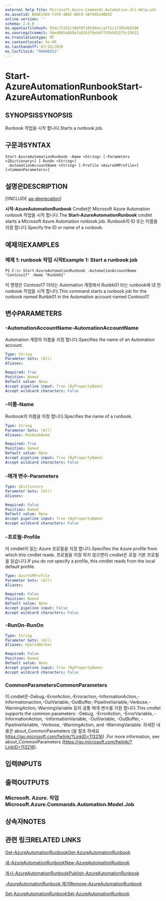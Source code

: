 ```yaml
---
external help file: Microsoft.Azure.Commands.Automation.dll-Help.xml
ms.assetid: B0AE1969-71FD-4B6E-B0C0-1B744814BD5E
online version: ''
schema: 2.0.0
ms.openlocfilehash: 93dc73193c300f0f10fd9dccaff1c1f3954b8306
ms.sourcegitcommit: 56ed085a868afa8263f8eb0f755b5822f5c29532
ms.translationtype: MT
ms.contentlocale: ko-KR
ms.lasthandoff: 07/18/2020
ms.locfileid: "94046032"
---
```

# <span data-ttu-id="65ea2-101">Start-AzureAutomationRunbook</span><span class="sxs-lookup"><span data-stu-id="65ea2-101">Start-AzureAutomationRunbook</span></span>

## <span data-ttu-id="65ea2-102">SYNOPSIS</span><span class="sxs-lookup"><span data-stu-id="65ea2-102">SYNOPSIS</span></span>

<span data-ttu-id="65ea2-103">Runbook 작업을 시작 합니다.</span><span class="sxs-lookup"><span data-stu-id="65ea2-103">Starts a runbook job.</span></span>

## <span data-ttu-id="65ea2-104">구문과</span><span class="sxs-lookup"><span data-stu-id="65ea2-104">SYNTAX</span></span>

```
Start-AzureAutomationRunbook -Name <String> [-Parameters <IDictionary>] [-RunOn <String>]
 -AutomationAccountName <String> [-Profile <AzureSMProfile>] [<CommonParameters>]
```

## <span data-ttu-id="65ea2-105">설명은</span><span class="sxs-lookup"><span data-stu-id="65ea2-105">DESCRIPTION</span></span>

[!INCLUDE [aa-deprecation](../include/aa-deprecation.md)]

<span data-ttu-id="65ea2-106">**시작-AzureAutomationRunbook** Cmdlet은 Microsoft Azure Automation runbook 작업을 시작 합니다.</span><span class="sxs-lookup"><span data-stu-id="65ea2-106">The **Start-AzureAutomationRunbook** cmdlet starts a Microsoft Azure Automation runbook job.</span></span>
<span data-ttu-id="65ea2-107">Runbook의 ID 또는 이름을 지정 합니다.</span><span class="sxs-lookup"><span data-stu-id="65ea2-107">Specify the ID or name of a runbook.</span></span>

## <span data-ttu-id="65ea2-108">예제의</span><span class="sxs-lookup"><span data-stu-id="65ea2-108">EXAMPLES</span></span>

### <span data-ttu-id="65ea2-109">예제 1: runbook 작업 시작</span><span class="sxs-lookup"><span data-stu-id="65ea2-109">Example 1: Start a runbook job</span></span>
```
PS C:\> Start-AzureAutomationRunbook -AutomationAccountName "Contoso17" -Name "Runbk01"
```

<span data-ttu-id="65ea2-110">이 명령은 Contoso17 이라는 Automation 계정에서 Runbk01 라는 runbook에 대 한 runbook 작업을 시작 합니다.</span><span class="sxs-lookup"><span data-stu-id="65ea2-110">This command starts a runbook job for the runbook named Runbk01 in the Automation account named Contoso17.</span></span>

## <span data-ttu-id="65ea2-111">변수</span><span class="sxs-lookup"><span data-stu-id="65ea2-111">PARAMETERS</span></span>

### <span data-ttu-id="65ea2-112">-AutomationAccountName</span><span class="sxs-lookup"><span data-stu-id="65ea2-112">-AutomationAccountName</span></span>
<span data-ttu-id="65ea2-113">Automation 계정의 이름을 지정 합니다.</span><span class="sxs-lookup"><span data-stu-id="65ea2-113">Specifies the name of an Automation account.</span></span>

```yaml
Type: String
Parameter Sets: (All)
Aliases: 

Required: True
Position: Named
Default value: None
Accept pipeline input: True (ByPropertyName)
Accept wildcard characters: False
```

### <span data-ttu-id="65ea2-114">-이름</span><span class="sxs-lookup"><span data-stu-id="65ea2-114">-Name</span></span>
<span data-ttu-id="65ea2-115">Runbook의 이름을 지정 합니다.</span><span class="sxs-lookup"><span data-stu-id="65ea2-115">Specifies the name of a runbook.</span></span>

```yaml
Type: String
Parameter Sets: (All)
Aliases: RunbookName

Required: True
Position: Named
Default value: None
Accept pipeline input: True (ByPropertyName)
Accept wildcard characters: False
```

### <span data-ttu-id="65ea2-116">-매개 변수</span><span class="sxs-lookup"><span data-stu-id="65ea2-116">-Parameters</span></span>
```yaml
Type: IDictionary
Parameter Sets: (All)
Aliases: 

Required: False
Position: Named
Default value: None
Accept pipeline input: True (ByPropertyName)
Accept wildcard characters: False
```

### <span data-ttu-id="65ea2-117">-프로필</span><span class="sxs-lookup"><span data-stu-id="65ea2-117">-Profile</span></span>
<span data-ttu-id="65ea2-118">이 cmdlet이 읽는 Azure 프로필을 지정 합니다.</span><span class="sxs-lookup"><span data-stu-id="65ea2-118">Specifies the Azure profile from which this cmdlet reads.</span></span>
<span data-ttu-id="65ea2-119">프로필을 지정 하지 않으면이 cmdlet은 로컬 기본 프로필을 읽습니다.</span><span class="sxs-lookup"><span data-stu-id="65ea2-119">If you do not specify a profile, this cmdlet reads from the local default profile.</span></span>

```yaml
Type: AzureSMProfile
Parameter Sets: (All)
Aliases: 

Required: False
Position: Named
Default value: None
Accept pipeline input: False
Accept wildcard characters: False
```

### <span data-ttu-id="65ea2-120">-RunOn</span><span class="sxs-lookup"><span data-stu-id="65ea2-120">-RunOn</span></span>
```yaml
Type: String
Parameter Sets: (All)
Aliases: HybridWorker

Required: False
Position: Named
Default value: None
Accept pipeline input: True (ByPropertyName)
Accept wildcard characters: False
```

### <span data-ttu-id="65ea2-121">CommonParameters</span><span class="sxs-lookup"><span data-stu-id="65ea2-121">CommonParameters</span></span>
<span data-ttu-id="65ea2-122">이 cmdlet은-Debug,-ErrorAction,-Erroraction,-InformationAction,-Informationaction,-OutVariable,-OutBuffer,-PipelineVariable,-Verbose,-WarningAction,-WarningVariable 등의 공통 매개 변수를 지원 합니다.</span><span class="sxs-lookup"><span data-stu-id="65ea2-122">This cmdlet supports the common parameters: -Debug, -ErrorAction, -ErrorVariable, -InformationAction, -InformationVariable, -OutVariable, -OutBuffer, -PipelineVariable, -Verbose, -WarningAction, and -WarningVariable.</span></span> <span data-ttu-id="65ea2-123">자세한 내용은 about_CommonParameters (을 참조 하세요 https://go.microsoft.com/fwlink/?LinkID=113216) .</span><span class="sxs-lookup"><span data-stu-id="65ea2-123">For more information, see about_CommonParameters (https://go.microsoft.com/fwlink/?LinkID=113216).</span></span>

## <span data-ttu-id="65ea2-124">입력</span><span class="sxs-lookup"><span data-stu-id="65ea2-124">INPUTS</span></span>

## <span data-ttu-id="65ea2-125">출력</span><span class="sxs-lookup"><span data-stu-id="65ea2-125">OUTPUTS</span></span>

### <span data-ttu-id="65ea2-126">Microsoft. Azure. 작업</span><span class="sxs-lookup"><span data-stu-id="65ea2-126">Microsoft.Azure.Commands.Automation.Model.Job</span></span>

## <span data-ttu-id="65ea2-127">상속자</span><span class="sxs-lookup"><span data-stu-id="65ea2-127">NOTES</span></span>

## <span data-ttu-id="65ea2-128">관련 링크</span><span class="sxs-lookup"><span data-stu-id="65ea2-128">RELATED LINKS</span></span>

[<span data-ttu-id="65ea2-129">Get-AzureAutomationRunbook</span><span class="sxs-lookup"><span data-stu-id="65ea2-129">Get-AzureAutomationRunbook</span></span>](./Get-AzureAutomationRunbook.md)

[<span data-ttu-id="65ea2-130">새-AzureAutomationRunbook</span><span class="sxs-lookup"><span data-stu-id="65ea2-130">New-AzureAutomationRunbook</span></span>](./New-AzureAutomationRunbook.md)

[<span data-ttu-id="65ea2-131">게시-AzureAutomationRunbook</span><span class="sxs-lookup"><span data-stu-id="65ea2-131">Publish-AzureAutomationRunbook</span></span>](./Publish-AzureAutomationRunbook.md)

[<span data-ttu-id="65ea2-132">-AzureAutomationRunbook 제거</span><span class="sxs-lookup"><span data-stu-id="65ea2-132">Remove-AzureAutomationRunbook</span></span>](./Remove-AzureAutomationRunbook.md)

[<span data-ttu-id="65ea2-133">Set-AzureAutomationRunbook</span><span class="sxs-lookup"><span data-stu-id="65ea2-133">Set-AzureAutomationRunbook</span></span>](./Set-AzureAutomationRunbook.md)


